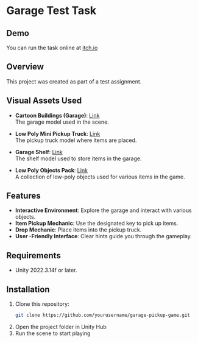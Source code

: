 # Garage Test Task

## Demo

You can run the task online at [itch.io](https://dmfors.itch.io/garage-test-task)

## Overview

This project was created as part of a test assignment.

## Visual Assets Used

- **Cartoon Buildings (Garage)**: [Link](https://assetstore.unity.com/packages/3d/environments/urban/cartoon-buildings-161395)  
The garage model used in the scene.

- **Low Poly Mini Pickup Truck**: [Link](https://assetstore.unity.com/packages/3d/vehicles/land/low-poly-mini-pickup-truck-244733)  
The pickup truck model where items are placed.

- **Garage Shelf**: [Link](https://assetstore.unity.com/packages/3d/props/interior/shelf-646)  
The shelf model used to store items in the garage.

- **Low Poly Objects Pack**: [Link](https://assetstore.unity.com/packages/3d/props/low-poly-objects-pack-241890)  
A collection of low-poly objects used for various items in the game.

## Features

- **Interactive Environment**: Explore the garage and interact with various objects.
- **Item Pickup Mechanic**: Use the designated key to pick up items.
- **Drop Mechanic**: Place items into the pickup truck.
- **User -Friendly Interface**: Clear hints guide you through the gameplay.

## Requirements

- Unity 2022.3.14f or later.

## Installation

1. Clone this repository:
   ```bash
   git clone https://github.com/yourusername/garage-pickup-game.git
   ```
2. Open the project folder in Unity Hub
3. Run the scene to start playing
